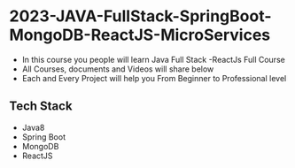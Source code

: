 # 2023-JAVA-FullStack-SpringBoot-MongoDB-ReactJS-MicroServices
* In this course you people will learn Java Full Stack -ReactJs Full Course
* All Courses, documents and Videos will share below
* Each and Every Project will help you From Beginner to Professional level

## Tech Stack
  * Java8
  * Spring Boot
  * MongoDB
  * ReactJS
